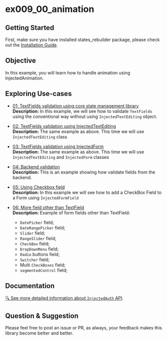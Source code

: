 # ex009_00_animation

## Getting Started
First, make sure you have installed states_rebuilder package, please check out the [Installation Guide](https://github.com/GIfatahTH/states_rebuilder/tree/master/states_rebuilder_package#getting-started-with-states_rebuilder). 
<Br />


## Objective

In this example, you will learn how to handle animation using InjectedAnimation.

## Exploring Use-cases

- [01: TextFields validation using core state management library](./lib/ex_001_00_text_fields_validation_with_core_state_management)
  <br /><b> Description: </b>
    In this example, we will see how to validate `TextFields` using the conventional way without using `InjectedTextEditing` object.

 
- [02: TextFields validation using InjectedTextEditing](./lib/ex_002_00_text_fields_validation_using_injectTextEditing)
  <br /><b> Description: </b>
    The same example as above. This time we will use `InjectedTextEditing` class


- [03: TextFields validation using InjectedForm](./lib/ex_003_00_text_fields_validation_using_injectedForm)
  <br /><b> Description: </b>
    The same example as above. This time we will use `InjectedTextEditing` and `InjectedForm` classes

- [04: Backend validation](./lib/ex_004_00_back_end_validation)
  <br /><b> Description: </b>
    This is an example showing how validate fields from the backend.

- [05: Using Checkbox field](./lib/ex_005_00_check_box_form_field)
  <br /><b> Description: </b>
    In this example we will see how to add a CheckBox Field to a Form using `InjectedFormField`

- [06: More field other than TextField](./lib/ex_006_00_other_form_fields)
  <br /><b> Description: </b>
    Example of form fields other than TextField:
    - `DatePicker` field;
    - `DateRangePicker` field;
    - `Slider` field;
    - `RangeSlider` field;
    - `CheckBox` field;
    - `DropDownMenu` field;
    - `Radio` buttons field;
    - `Switcher` field;
    - Multi `CheckBoxes` field;
    - `segmentedControl` field;

## Documentation
[🔍 See more detailed information about `InjectedAuth` API](https://github.com/GIfatahTH/states_rebuilder/wiki/home).


## Question & Suggestion
Please feel free to post an issue or PR, as always, your feedback makes this library become better and better.